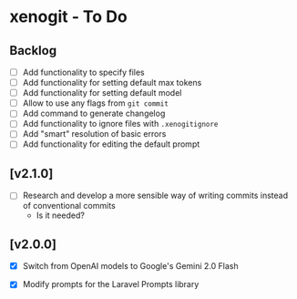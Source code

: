 # xenogit - To Do

## Backlog

- [ ] Add functionality to specify files
- [ ] Add functionality for setting default max tokens
- [ ] Add functionality for setting default model
- [ ] Allow to use any flags from `git commit`
- [ ] Add command to generate changelog
- [ ] Add functionality to ignore files with `.xenogitignore`
- [ ] Add "smart" resolution of basic errors
- [ ] Add functionality for editing the default prompt

## [v2.1.0]

- [ ] Research and develop a more sensible way of writing commits instead of conventional commits
    - Is it needed?

## [v2.0.0]

- [x] Switch from OpenAI models to Google's Gemini 2.0 Flash
- [x] Modify prompts for the Laravel Prompts library

